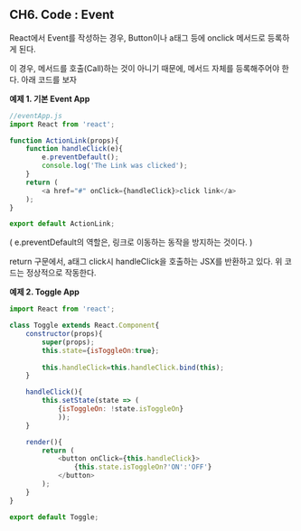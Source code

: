 ## CH6. Code : Event

React에서 Event를 작성하는 경우, Button이나 a태그 등에 onclick 메서드로 등록하게 된다.

이 경우, 메서드를 호출(Call)하는 것이 아니기 때문에, 메서드 자체를 등록해주어야 한다. 아래 코드를 보자

**예제 1. 기본 Event App**

```javascript
//eventApp.js
import React from 'react';

function ActionLink(props){
    function handleClick(e){
        e.preventDefault();
        console.log('The Link was clicked');
    }
    return (
        <a href="#" onClick={handleClick}>click link</a>
    );
}

export default ActionLink;
```

( e.preventDefault의 역할은, 링크로 이동하는 동작을 방지하는 것이다. )

return 구문에서, a태그 click시 handleClick을 호출하는 JSX를 반환하고 있다. 
위 코드는 정상적으로 작동한다.

**예제 2. Toggle App**

```javascript
import React from 'react';

class Toggle extends React.Component{
    constructor(props){
        super(props);
        this.state={isToggleOn:true};
        
        this.handleClick=this.handleClick.bind(this);
    }

    handleClick(){
        this.setState(state => (
            {isToggleOn: !state.isToggleOn}
            ));
    }

    render(){
        return (
            <button onClick={this.handleClick}>
                {this.state.isToggleOn?'ON':'OFF'}
            </button>
        );
    }
}

export default Toggle;
```

